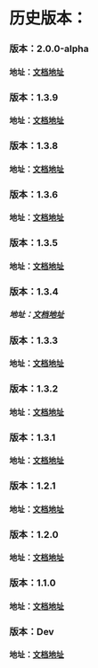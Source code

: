 # 历史版本：
### 版本：2.0.0-alpha

#### 地址：[文档地址](https://dolphinscheduler.apache.org/zh-cn/docs/2.0.0/user_doc/guide/quick-start.html)

### 版本：1.3.9

#### 地址：[文档地址](https://dolphinscheduler.apache.org/zh-cn/docs/1.3.9/user_doc/quick-start.html)

### 版本：1.3.8

#### 地址：[文档地址](https://dolphinscheduler.apache.org/zh-cn/docs/1.3.8/user_doc/quick-start.html)

### 版本：1.3.6

#### 地址：[文档地址](https://dolphinscheduler.apache.org/zh-cn/docs/1.3.6/user_doc/quick-start.html)

### 版本：1.3.5

#### 地址：[文档地址](https://dolphinscheduler.apache.org/zh-cn/docs/1.3.5/user_doc/quick-start.html)

### 版本：1.3.4

##### 地址：[文档地址](https://dolphinscheduler.apache.org/zh-cn/docs/1.3.4/user_doc/quick-start.html)

### 版本：1.3.3

#### 地址：[文档地址](https://dolphinscheduler.apache.org/zh-cn/docs/1.3.4/user_doc/quick-start.html)

### 版本：1.3.2

#### 地址：[文档地址](https://dolphinscheduler.apache.org/zh-cn/docs/1.3.2/user_doc/quick-start.html)

### 版本：1.3.1

#### 地址：[文档地址](https://dolphinscheduler.apache.org/zh-cn/docs/1.3.1/user_doc/quick-start.html)

### 版本：1.2.1

#### 地址：[文档地址](https://dolphinscheduler.apache.org/zh-cn/docs/1.2.1/user_doc/quick-start.html)

### 版本：1.2.0

#### 地址：[文档地址](https://dolphinscheduler.apache.org/zh-cn/docs/1.2.0/user_doc/quick-start.html)

### 版本：1.1.0

#### 地址：[文档地址](https://dolphinscheduler.apache.org/zh-cn/docs/1.2.0/user_doc/quick-start.html)

### 版本：Dev

#### 地址：[文档地址](https://dolphinscheduler.apache.org/zh-cn/docs/dev/user_doc/guide/quick-start.html)
